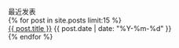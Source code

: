 <div class="card">
    <div class="card-header">最近发表</div>
    <div class="list-group list-group-flush">
        {% for post in site.posts limit:15 %}
        <div class="list-group-item">
            <a href="{{post.url}}">{{ post.title }}</a>
            <span class="label label-default">{{ post.date | date: "%Y-%m-%d" }}</span>
        </div>
        {% endfor %}
    </div>
</div>